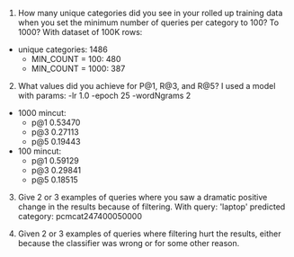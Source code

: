 1. How many unique categories did you see in your rolled up training data when you set the minimum number of queries per category to 100? To 1000?
With dataset of 100K rows:
* unique categories: 1486
    * MIN_COUNT = 100: 480
    * MIN_COUNT = 1000: 387

2. What values did you achieve for P@1, R@3, and R@5?
I used a model with params: -lr 1.0 -epoch 25 -wordNgrams 2
* 1000 mincut:
    * p@1 0.53470
    * p@3 0.27113
    * p@5 0.19443
* 100 mincut:
    * p@1 0.59129
    * p@3 0.29841
    * p@5 0.18515

3. Give 2 or 3 examples of queries where you saw a dramatic positive change in the results because of filtering.
With query: 'laptop' predicted category: pcmcat247400050000

4. Given 2 or 3 examples of queries where filtering hurt the results, either because the classifier was wrong or for some other reason. 
